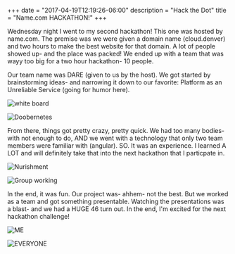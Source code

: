 +++
date = "2017-04-19T12:19:26-06:00"
description = "Hack the Dot"
title = "Name.com HACKATHON!"
+++
<!-- 
+++
categories = ["galvanize", "webdev", "hackathon"]
date = "2017-04-19"
description = "Hack the Dot"
draft = false
title = "Name.com HACKATHON!"
featured = "2017_04/2017_04_19/cover.jpg"
featuredpath = "/images"
type = "post"
+++ -->

Wednesday night I went to my second hackathon! This one was hosted by name.com. The premise was we were given a domain name (cloud.denver) and two hours to make the best website for that domain. A lot of people showed up- and the place was packed! We ended up with a team that was wayy too big for a two hour hackathon- 10 people.

Our team name was DARE (given to us by the host). We got started by brainstorming ideas- and narrowing it down to our favorite: Platform as an Unreliable Service (going for humor here).

![white board](/images/2017_04/2017_04_19/DARE.jpg)

![Doobernetes](/images/2017_04/2017_04_19/LOGO.png)

From there, things got pretty crazy, pretty quick. We had too many bodies- with not enough to do, AND we went with a technology that only two team members were familiar with (angular). SO. It was an experience. I learned A LOT and will definitely take that into the next hackathon that I particpate in.

![Nurishment](/images/2017_04/2017_04_19/beerpizza.png)

![Group working](/images/2017_04/2017_04_19/group.jpg)

In the end, it was fun. Our project was- ahhem- not the best. But we worked as a team and got something presentable. Watching the presentations was a blast- and we had a HUGE 46 turn out. In the end, I'm excited for the next hackathon challenge!

![ME](/images/2017_04/2017_04_19/selfie.jpg)

![EVERYONE](/images/2017_04/2017_04_19/cover.jpg)
